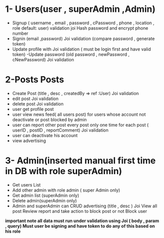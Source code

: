 # 1-	Users(user , superAdmin ,Admin)
- Signup ( username , email , password , cPassword , phone , location ,  role default: user) validation joi
Hash password and encrypt phone number
- Signin  (email ,password) Joi validation (compare password , generate token)
- Update profile  with Joi validation ( must be login first and have valid token)
-Update password (old password , newPassword , cNewPassword) Joi validation

# 2-Posts	Posts
- Create Post (title , desc , createdBy => ref :User) Joi validation
- edit post   Joi validation
- delete post Joi validation
- user get  profile post
- user view news feed( all users post) for users whose account not deactivate or post  blocked by admin
- user can  report other post every post only one time for each post ( userID , postID ,  reportComment) Joi validation
- user can deactivate his account
- view advertising

# 3-	Admin(inserted manual first time in DB with role superAdmin)
- Get users List
- Add other admin with role admin ( super Admin only)
- Get admin list  (superAdmin only)
- Delete admin(superAdmin only)
- Admin and superAdmin can CRUD advertising (title , desc ) Joi View all post Review report and take action to block post or not Block user

**important note all data must run under validation using Joi ( body , param , query) 
Must user be signing and  have token to do any of this based on his role**